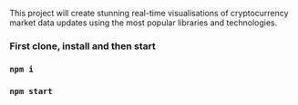 This project will create stunning real-time visualisations of cryptocurrency market data updates using the most popular libraries and technologies.

### First clone, install and then start
### `npm i`
### `npm start`
